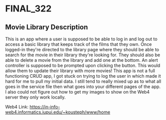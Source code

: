 # FINAL_322

## Movie Library Description

This is an app where a user is supposed to be able to log in and log out to access a basic library
that keeps track of the films that they own. Once logged-in they're directed to the library page where they
should be able to search for the movie in their library they're looking for. They should also be able to delete a movie from
the library and add one at the bottom. An alert controller is supposed to be prompted upon clicking the button.
This would allow them to update their library with more movies! This app is not a full functioning CRUD app, I got stuck on
trying to log the user in which made it hard for me to pull my initial data. I still tend to really mixed up as to what all goes in the
service file then what goes into your different pages of the app. I also could not figure out how to get my images to show on the Web4 server they only work
locally.

Web4 Link: https://in-info-web4.informatics.iupui.edu/~kousteph/www/home
